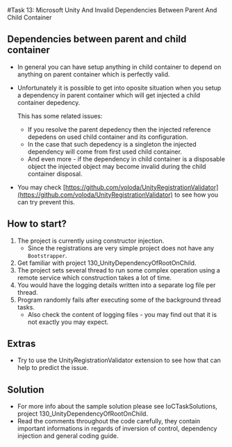 #Task 13: Microsoft Unity And Invalid Dependencies Between Parent And Child Container

## Dependencies between parent and child container

* In general you can have setup anything in child container to depend on
  anything on parent container which is perfectly valid.
* Unfortunately it is possible to get into oposite situation when you setup
  a dependency in parent container which will get injected a child container
  depedency.

  This has some related issues:

  * If you resolve the parent depedency then the injected reference depedens on used
    child container and its configuration.
  * In the case that such depedency is a singleton the injected dependency will
    come from first used child container.
  * And even more - if the dependency in child container is a disposable object
    the injected object may become invalid during the child container disposal.

* You may check [https://github.com/voloda/UnityRegistrationValidator](https://github.com/voloda/UnityRegistrationValidator)
  to see how you can try prevent this.

## How to start?

1. The project is currently using constructor injection.
   * Since the registrations are very simple project does not have 
     any ```Bootstrapper```.
2. Get familiar with project 130_UnityDependencyOfRootOnChild.
3. The project sets several thread to run some complex operation using a remote
   service which construction takes a lot of time.
4. You would have the logging details written into a separate log file per 
   thread.
5. Program randomly fails after executing some of the background thread tasks.
   * Also check the content of logging files - you may find out that it is not
     exactly you may expect.

## Extras

* Try to use the UnityRegistrationValidator extension to see how that can help
  to predict the issue.

## Solution

* For more info about the sample solution please see IoCTaskSolutions, project
  130_UnityDependencyOfRootOnChild.
* Read the comments throughout the code carefully, they contain important 
  informations in regards of inversion of control, dependency injection and 
  general coding guide.
